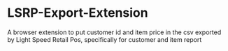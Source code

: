 # LSRP-Export-Extension
A browser extension to put customer id and item price in the csv exported by Light Speed Retail Pos, specifically for customer and item report
